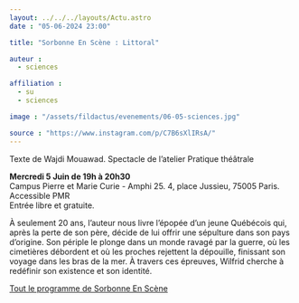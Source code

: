 ```yaml
---
layout: ../../../layouts/Actu.astro
date : "05-06-2024 23:00"

title: "Sorbonne En Scène : Littoral"

auteur :
  - sciences

affiliation :
  - su
  - sciences

image : "/assets/fildactus/evenements/06-05-sciences.jpg"

source : "https://www.instagram.com/p/C7B6sXlIRsA/"
---
```


Texte de Wajdi Mouawad. Spectacle de l’atelier Pratique théâtrale

__Mercredi 5 Juin de 19h à 20h30__  
Campus Pierre et Marie Curie - Amphi 25. 4, place Jussieu, 75005 Paris. Accessible PMR  
Entrée libre et gratuite.

À seulement 20 ans, l’auteur nous livre l’épopée d’un jeune Québécois qui, après la perte de son père, décide de lui offrir une sépulture dans son pays d’origine. Son périple le plonge dans un monde ravagé par la guerre, où les cimetières débordent et où les proches rejettent la dépouille, finissant son voyage dans les bras de la mer. À travers ces épreuves, Wilfrid cherche à redéfinir son existence et son identité.

[Tout le programme de Sorbonne En Scène](https://www.sorbonne-universite.fr/sorbonne-en-scene)

